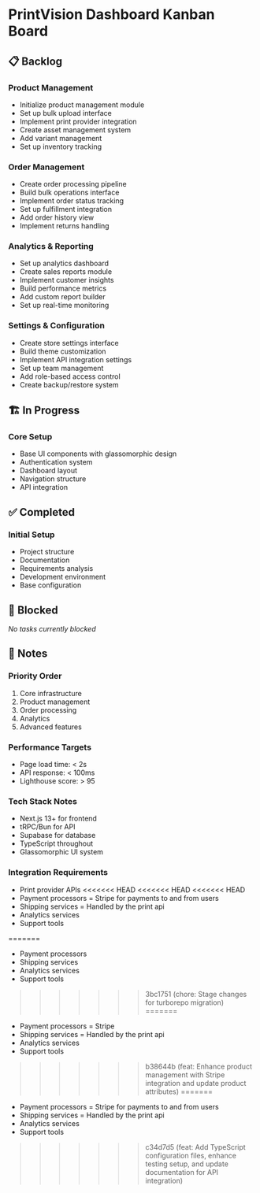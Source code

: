# PrintVision Dashboard Kanban Board

## 📋 Backlog

### Product Management
- Initialize product management module
- Set up bulk upload interface
- Implement print provider integration
- Create asset management system
- Add variant management
- Set up inventory tracking

### Order Management
- Create order processing pipeline
- Build bulk operations interface
- Implement order status tracking
- Set up fulfillment integration
- Add order history view
- Implement returns handling

### Analytics & Reporting
- Set up analytics dashboard
- Create sales reports module
- Implement customer insights
- Build performance metrics
- Add custom report builder
- Set up real-time monitoring

### Settings & Configuration
- Create store settings interface
- Build theme customization
- Implement API integration settings
- Set up team management
- Add role-based access control
- Create backup/restore system

## 🏗️ In Progress

### Core Setup
- Base UI components with glassomorphic design
- Authentication system
- Dashboard layout
- Navigation structure
- API integration

## ✅ Completed

### Initial Setup
- Project structure
- Documentation
- Requirements analysis
- Development environment
- Base configuration

## 🚫 Blocked

_No tasks currently blocked_

## 📝 Notes

### Priority Order
1. Core infrastructure
2. Product management
3. Order processing
4. Analytics
5. Advanced features

### Performance Targets
- Page load time: < 2s
- API response: < 100ms
- Lighthouse score: > 95

### Tech Stack Notes
- Next.js 13+ for frontend
- tRPC/Bun for API
- Supabase for database
- TypeScript throughout
- Glassomorphic UI system

### Integration Requirements
- Print provider APIs
<<<<<<< HEAD
<<<<<<< HEAD
<<<<<<< HEAD
- Payment processors = Stripe for payments to and from users
- Shipping services = Handled by the print api
- Analytics services 
- Support tools

=======
- Payment processors
- Shipping services
- Analytics services
- Support tools
>>>>>>> 3bc1751 (chore: Stage changes for turborepo migration)
=======
- Payment processors = Stripe
- Shipping services = Handled by the print api
- Analytics services 
- Support tools
>>>>>>> b38644b (feat: Enhance product management with Stripe integration and update product attributes)
=======
- Payment processors = Stripe for payments to and from users
- Shipping services = Handled by the print api
- Analytics services 
- Support tools

>>>>>>> c34d7d5 (feat: Add TypeScript configuration files, enhance testing setup, and update documentation for API integration)
